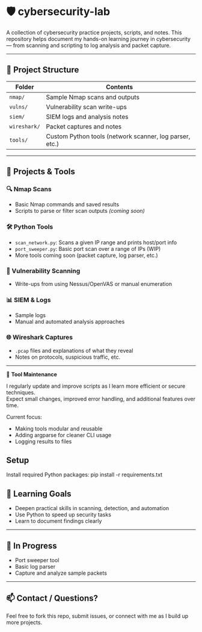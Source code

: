# 🛡️ cybersecurity-lab

A collection of cybersecurity practice projects, scripts, and notes. This repository helps document my hands-on learning journey in cybersecurity — from scanning and scripting to log analysis and packet capture.

---

## 📁 Project Structure

| Folder | Contents |
|--------|----------|
| `nmap/` | Sample Nmap scans and outputs |
| `vulns/` | Vulnerability scan write-ups |
| `siem/` | SIEM logs and analysis notes |
| `wireshark/` | Packet captures and notes |
| `tools/` | Custom Python tools (network scanner, log parser, etc.) |

---

## 🚀 Projects & Tools

### 🔍 Nmap Scans
- Basic Nmap commands and saved results
- Scripts to parse or filter scan outputs *(coming soon)*

### 🛠️ Python Tools
- `scan_network.py`: Scans a given IP range and prints host/port info
- `port_sweeper.py`: Basic port scan over a range of IPs (WIP)
- More tools coming soon (packet capture, log parser, etc.)


### 🧪 Vulnerability Scanning
- Write-ups from using Nessus/OpenVAS or manual enumeration

### 📊 SIEM & Logs
- Sample logs
- Manual and automated analysis approaches

### 🌐 Wireshark Captures
- `.pcap` files and explanations of what they reveal
- Notes on protocols, suspicious traffic, etc.

---
🔄 **Tool Maintenance**

I regularly update and improve scripts as I learn more efficient or secure techniques.  
Expect small changes, improved error handling, and additional features over time.

Current focus:
- Making tools modular and reusable
- Adding argparse for cleaner CLI usage
- Logging results to files

## Setup

Install required Python packages:
pip install -r requirements.txt

## 🧠 Learning Goals

- Deepen practical skills in scanning, detection, and automation
- Use Python to speed up security tasks
- Learn to document findings clearly

---

## 📌 In Progress
- Port sweeper tool
- Basic log parser
- Capture and analyze sample packets

---

## 📫 Contact / Questions?

Feel free to fork this repo, submit issues, or connect with me as I build up more projects.
